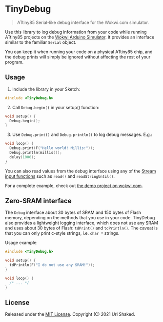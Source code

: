 # TinyDebug

> ATtiny85 Serial-like debug interface for the Wokwi.com simulator.

Use this library to log debug information from your code while running ATtiny85 projects on the [Wokwi Arduino Simulator](https://wokwi.com). It provides an interface similar to the familiar `Serial` object.

You can keep it when running your code on a physical ATtiny85 chip, and the debug prints will simply be ignored without affecting the rest of your program.

## Usage

1. Include the library in your Sketch:

```cpp
#include <TinyDebug.h>
```

2. Call `Debug.begin()` in your setup() function:

```cpp
void setup() {
  Debug.begin();
}
```

3. Use `Debug.print()` and `Debug.println()` to log debug messages. E.g.:

```cpp
void loop() {
  Debug.print(F("Hello world! Millis:"));
  Debug.println(millis());
  delay(1000);
}
```

You can also read values from the debug interface using any of the [Stream input functions](https://www.arduino.cc/reference/en/language/functions/communication/stream/) such as `read()` and `readStringUntil()`.

For a complete example, check out [the demo project on wokwi.com](https://wokwi.com/arduino/projects/300650387867697672).

## Zero-SRAM interface

The `Debug` interface about 30 bytes of SRAM and 150 bytes of Flash memory, depending on the methods that you use in your code. TinyDebug also provides a lightweight logging interface, which does not use any SRAM
and uses about 30 bytes of Flash: `tdPrint()` and `tdPrintln()`. The caveat is that you can only print c-style strings, i.e. `char *` strings.

Usage example:

```cpp
#include <TinyDebug.h>

void setup() {
  tdPrintln(F("I do not use any SRAM!"));
}

void loop() {
  /* ... */
}
```

## License

Released under the [MIT License](LICENSE). Copyright (C) 2021 Uri Shaked.
